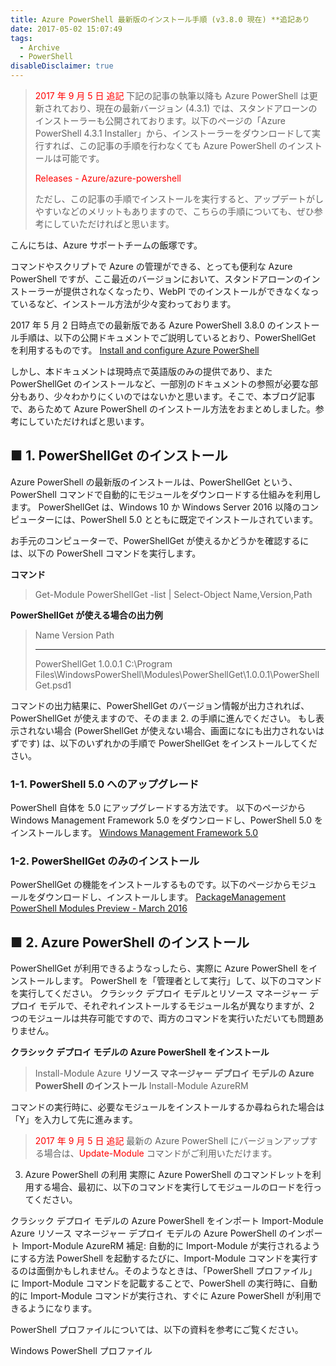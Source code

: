```yaml
---
title: Azure PowerShell 最新版のインストール手順 (v3.8.0 現在) **追記あり
date: 2017-05-02 15:07:49
tags:
  - Archive
  - PowerShell
disableDisclaimer: true
---
```


><span style="color:red;">2017 年 9 月 5 日 追記</span>
>下記の記事の執筆以降も Azure PowerShell は更新されており、現在の最新バージョン (4.3.1) では、スタンドアローンのインストーラーも公開されております。以下のページの「Azure PowerShell 4.3.1 Installer」から、インストーラーをダウンロードして実行すれば、この記事の手順を行わなくても Azure PowerShell のインストールは可能です。
>
><span style="color:red;">Releases - Azure/azure-powershell</span>
>
>ただし、この記事の手順でインストールを実行すると、アップデートがしやすいなどのメリットもありますので、こちらの手順についても、ぜひ参考にしていただければと思います。

こんにちは、Azure サポートチームの飯塚です。

コマンドやスクリプトで Azure の管理ができる、とっても便利な Azure PowerShell ですが、ここ最近のバージョンにおいて、スタンドアローンのインストーラーが提供されなくなったり、WebPI でのインストールができなくなっているなど、インストール方法が少々変わっております。

2017 年 5 月 2 日時点での最新版である Azure PowerShell 3.8.0 のインストール手順は、以下の公開ドキュメントでご説明しているとおり、PowerShellGet を利用するものです。
[Install and configure Azure PowerShell](https://docs.microsoft.com/ja-jp/powershell/azure/install-azurerm-ps)

しかし、本ドキュメントは現時点で英語版のみの提供であり、また PowerShellGet のインストールなど、一部別のドキュメントの参照が必要な部分もあり、少々わかりにくいのではないかと思います。そこで、本ブログ記事で、あらためて Azure PowerShell のインストール方法をおまとめしました。参考にしていただければと思います。


## ■ 1. PowerShellGet のインストール
Azure PowerShell の最新版のインストールは、PowerShellGet という、PowerShell コマンドで自動的にモジュールをダウンロードする仕組みを利用します。
PowerShellGet は、Windows 10 か Windows Server 2016 以降のコンピューターには、PowerShell 5.0 とともに既定でインストールされています。

お手元のコンピューターで、PowerShellGet が使えるかどうかを確認するには、以下の PowerShell コマンドを実行します。

**コマンド**
>Get-Module PowerShellGet -list | Select-Object Name,Version,Path

**PowerShellGet が使える場合の出力例**
>Name          Version Path
>----          ------- ----
>PowerShellGet 1.0.0.1 C:\Program Files\WindowsPowerShell\Modules\PowerShellGet\1.0.0.1\PowerShellGet.psd1

コマンドの出力結果に、PowerShellGet のバージョン情報が出力されれば、PowerShellGet が使えますので、そのまま 2. の手順に進んでください。
もし表示されない場合 (PowerShellGet が使えない場合、画面になにも出力されないはずです) は、以下のいずれかの手順で PowerShellGet をインストールしてください。

### 1-1. PowerShell 5.0 へのアップグレード
PowerShell 自体を 5.0 にアップグレードする方法です。
以下のページから Windows Management Framework 5.0 をダウンロードし、PowerShell 5.0 をインストールします。
[Windows Management Framework 5.0](https://www.microsoft.com/en-us/download/details.aspx?id=50395)

### 1-2. PowerShellGet のみのインストール
PowerShellGet の機能をインストールするものです。以下のページからモジュールをダウンロードし、インストールします。
[PackageManagement PowerShell Modules Preview - March 2016](https://www.microsoft.com/en-us/download/details.aspx?id=51451)

## ■ 2. Azure PowerShell のインストール
PowerShellGet が利用できるようなっしたら、実際に Azure PowerShell をインストールします。
PowerShell を「管理者として実行」して、以下のコマンドを実行してください。
クラシック デプロイ モデルとリソース マネージャー デプロイ モデルで、それぞれインストールするモジュール名が異なりますが、2 つのモジュールは共存可能ですので、両方のコマンドを実行いただいても問題ありません。

**クラシック デプロイ モデルの Azure PowerShell をインストール**
>Install-Module Azure
**リソース マネージャー デプロイ モデルの Azure PowerShell のインストール**
>Install-Module AzureRM

コマンドの実行時に、必要なモジュールをインストールするか尋ねられた場合は「Y」を入力して先に進みます。

><span style="color:red;">2017 年 9 月 5 日 追記</span>
>最新の Azure PowerShell にバージョンアップする場合は、<span style="color:red;">Update-Module</span> コマンドがご利用いただけます。

3. Azure PowerShell の利用
実際に Azure PowerShell のコマンドレットを利用する場合、最初に、以下のコマンドを実行してモジュールのロードを行ってください。

クラシック デプロイ モデルの Azure PowerShell をインポート
Import-Module Azure
リソース マネージャー デプロイ モデルの Azure PowerShell のインポート
Import-Module AzureRM
補足: 自動的に Import-Module が実行されるようにする方法
PowerShell を起動するたびに、Import-Module コマンドを実行するのは面倒かもしれません。そのようなときは、「PowerShell プロファイル」に Import-Module コマンドを記載することで、PowerShell の実行時に、自動的に Import-Module コマンドが実行され、すぐに Azure PowerShell が利用できるようになります。

PowerShell プロファイルについては、以下の資料を参考にご覧ください。

Windows PowerShell プロファイル

